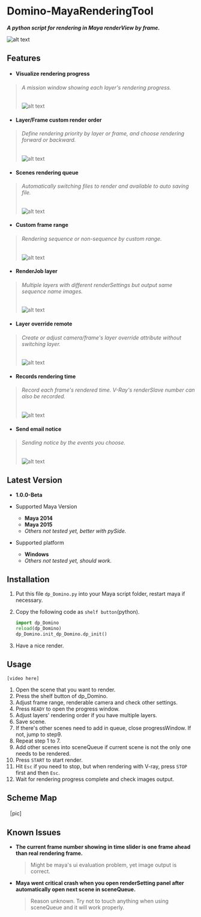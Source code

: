 # Domino-MayaRenderingTool
***A python script for rendering in Maya renderView by frame.***  
  
![alt text](http://i.imgur.com/2dMnoeQ.png "dp_Domino")


## Features

* #### **Visualize rendering progress**  
 > ###### *A mission window showing each layer's rendering progress.*
 > ![alt text](http://i.imgur.com/OQdKNMj.png "Visualize rendering progress")

* #### **Layer/Frame custom render order**  
 > ###### *Define rendering priority by layer or frame, and choose rendering forward or backward.*
 > ![alt text](http://i.imgur.com/MDHod7e.png "Layer/Frame custom render order")

* #### **Scenes rendering queue**  
 > ###### *Automatically switching files to render and available to auto saving file.*
 > ![alt text](http://i.imgur.com/llWPCfh.png "Scenes rendering queue")

* #### **Custom frame range**  
 > ###### *Rendering sequence or non-sequence by custom range.*
 > ![alt text](http://i.imgur.com/vCvIt4q.png "Custom frame range")

* #### **RenderJob layer**  
 > ###### *Multiple layers with different renderSettings but output same sequence name images.*
 > ![alt text](http://i.imgur.com/auarUSI.png "RenderJob layer")

* #### **Layer override remote**  
 > ###### *Create or adjust camera/frame's layer override attribute without switching layer.*
 > ![alt text](http://i.imgur.com/hNS4xQj.png "Layer override remote")

* #### **Records rendering time**  
 > ###### *Record each frame's rendered time. V-Ray's renderSlave number can also be recorded.*
 > ![alt text](http://i.imgur.com/TGqEdGd.png "Records rendering time")

* #### **Send email notice**  
 > ###### *Sending notice by the events you choose.*
 > ![alt text](http://i.imgur.com/7AZmbs5.png "Send email notice")



## Latest Version
* **1.0.0-Beta**

* Supported Maya Version
  - **Maya 2014**
  - **Maya 2015**
  - *Others not tested yet, better with pySide.*

* Supported platform
  - **Windows**
  - *Others not tested yet, should work.*  



## Installation
1. Put this file `dp_Domino.py` into your Maya script folder, restart maya if necessary.
2. Copy the following code as `shelf button`(python).

   ```python
   import dp_Domino
   reload(dp_Domino)
   dp_Domino.init_dp_Domino.dp_init()
   ```
3. Have a nice render.



## Usage
    [video here]
1. Open the scene that you want to render.
2. Press the shelf button of dp_Domino.
3. Adjust frame range, renderable camera and check other settings.
4. Press `READY` to open the progress window.
5. Adjust layers' rendering order if you have multiple layers.
6. Save scene.
7. If there's other scenes need to add in queue, close progressWindow. If not, jump to step9.
8. Repeat step 1 to 7.
9. Add other scenes into sceneQueue if current scene is not the only one needs to be  rendered.
10. Press `START` to start render.
11. Hit `Esc` if you need to stop, but when rendering with V-ray, press `STOP` first and then `Esc`.
12. Wait for rendering progress complete and check images output.



## Scheme Map

［pic]

## Known Issues
- **The current frame number showing in time slider is one frame ahead than real rendering frame.**
  > Might be maya's ui evaluation problem, yet image output is correct.

- **Maya went critical crash when you open renderSetting panel after automatically open next scene in sceneQueue.**
  > Reason unknown. Try not to touch anything when using sceneQueue and it will work properly.
